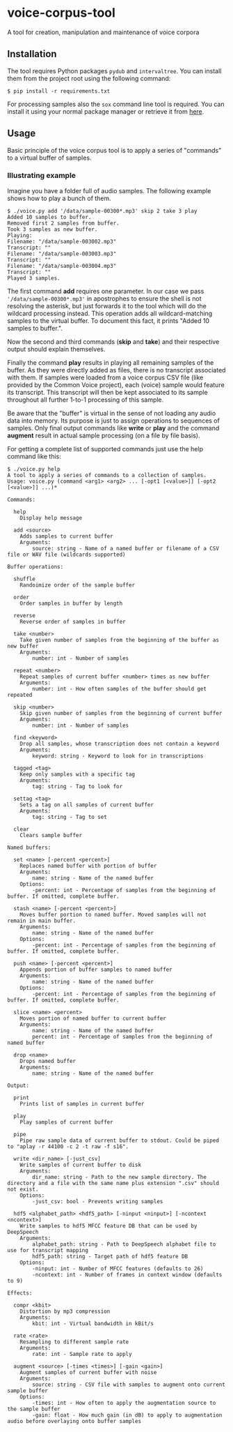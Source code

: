 # voice-corpus-tool
A tool for creation, manipulation and maintenance of voice corpora

## Installation
The tool requires Python packages `pydub` and `intervaltree`.
You can install them from the project root using the following command:
```
$ pip install -r requirements.txt
```

For processing samples also the `sox` command line tool is required. You can install it using your normal package manager or retrieve it from [here](http://sox.sourceforge.net/).

## Usage
Basic principle of the voice corpus tool is to apply a series of "commands" to a virtual buffer of samples. 

### Illustrating example
Imagine you have a folder full of audio samples. The following example shows how to play a bunch of them.

```
$ ./voice.py add '/data/sample-00300*.mp3' skip 2 take 3 play
Added 10 samples to buffer.
Removed first 2 samples from buffer.
Took 3 samples as new buffer.
Playing:
Filename: "/data/sample-003002.mp3"
Transcript: ""
Filename: "/data/sample-003003.mp3"
Transcript: ""
Filename: "/data/sample-003004.mp3"
Transcript: ""
Played 3 samples.
```

The first command __add__ requires one parameter. In our case we pass `'/data/sample-00300*.mp3'` in apostrophes to ensure the shell is not resolving the asterisk, but just forwards it to the tool which will do the wildcard processing instead.
This operation adds all wildcard-matching samples to the virtual buffer. To document this fact, it prints "Added 10 samples to buffer.".

Now the second and third commands (__skip__ and __take__) and their respective output should explain themselves.

Finally the command __play__ results in playing all remaining samples of the buffer. As they were directly added as files, there is no transcript associated with them. If samples were loaded from a voice corpus CSV file (like provided by the Common Voice project), each (voice) sample would feature its transcript. This transcript will then be kept associated to its sample throughout all further 1-to-1 processing of this sample.

Be aware that the "buffer" is virtual in the sense of not loading any audio data into memory. Its purpose is just to assign operations to sequences of samples. Only final output commands like __write__ or __play__ and the command __augment__ result in actual sample processing (on a file by file basis).

For getting a complete list of supported commands just use the help command like this:

```
$ ./voice.py help
A tool to apply a series of commands to a collection of samples.
Usage: voice.py (command <arg1> <arg2> ... [-opt1 [<value>]] [-opt2 [<value>]] ...)*

Commands:

  help  
	Display help message

  add <source> 
	Adds samples to current buffer
	Arguments:
		source: string - Name of a named buffer or filename of a CSV file or WAV file (wildcards supported)

Buffer operations:

  shuffle  
	Randoimize order of the sample buffer

  order  
	Order samples in buffer by length

  reverse  
	Reverse order of samples in buffer

  take <number> 
	Take given number of samples from the beginning of the buffer as new buffer
	Arguments:
		number: int - Number of samples

  repeat <number> 
	Repeat samples of current buffer <number> times as new buffer
	Arguments:
		number: int - How often samples of the buffer should get repeated

  skip <number> 
	Skip given number of samples from the beginning of current buffer
	Arguments:
		number: int - Number of samples

  find <keyword> 
	Drop all samples, whose transcription does not contain a keyword
	Arguments:
		keyword: string - Keyword to look for in transcriptions

  tagged <tag> 
	Keep only samples with a specific tag
	Arguments:
		tag: string - Tag to look for

  settag <tag> 
	Sets a tag on all samples of current buffer
	Arguments:
		tag: string - Tag to set

  clear  
	Clears sample buffer

Named buffers:

  set <name> [-percent <percent>]
	Replaces named buffer with portion of buffer
	Arguments:
		name: string - Name of the named buffer
	Options:
		-percent: int - Percentage of samples from the beginning of buffer. If omitted, complete buffer.

  stash <name> [-percent <percent>]
	Moves buffer portion to named buffer. Moved samples will not remain in main buffer.
	Arguments:
		name: string - Name of the named buffer
	Options:
		-percent: int - Percentage of samples from the beginning of buffer. If omitted, complete buffer.

  push <name> [-percent <percent>]
	Appends portion of buffer samples to named buffer
	Arguments:
		name: string - Name of the named buffer
	Options:
		-percent: int - Percentage of samples from the beginning of buffer. If omitted, complete buffer.

  slice <name> <percent> 
	Moves portion of named buffer to current buffer
	Arguments:
		name: string - Name of the named buffer
		percent: int - Percentage of samples from the beginning of named buffer

  drop <name> 
	Drops named buffer
	Arguments:
		name: string - Name of the named buffer

Output:

  print  
	Prints list of samples in current buffer

  play  
	Play samples of current buffer

  pipe  
	Pipe raw sample data of current buffer to stdout. Could be piped to "aplay -r 44100 -c 2 -t raw -f s16".

  write <dir_name> [-just_csv]
	Write samples of current buffer to disk
	Arguments:
		dir_name: string - Path to the new sample directory. The directory and a file with the same name plus extension ".csv" should not exist.
	Options:
		-just_csv: bool - Prevents writing samples

  hdf5 <alphabet_path> <hdf5_path> [-ninput <ninput>] [-ncontext <ncontext>]
	Write samples to hdf5 MFCC feature DB that can be used by DeepSpeech
	Arguments:
		alphabet_path: string - Path to DeepSpeech alphabet file to use for transcript mapping
		hdf5_path: string - Target path of hdf5 feature DB
	Options:
		-ninput: int - Number of MFCC features (defaults to 26)
		-ncontext: int - Number of frames in context window (defaults to 9)

Effects:

  compr <kbit> 
	Distortion by mp3 compression
	Arguments:
		kbit: int - Virtual bandwidth in kBit/s

  rate <rate> 
	Resampling to different sample rate
	Arguments:
		rate: int - Sample rate to apply

  augment <source> [-times <times>] [-gain <gain>]
	Augment samples of current buffer with noise
	Arguments:
		source: string - CSV file with samples to augment onto current sample buffer
	Options:
		-times: int - How often to apply the augmentation source to the sample buffer
		-gain: float - How much gain (in dB) to apply to augmentation audio before overlaying onto buffer samples
```


